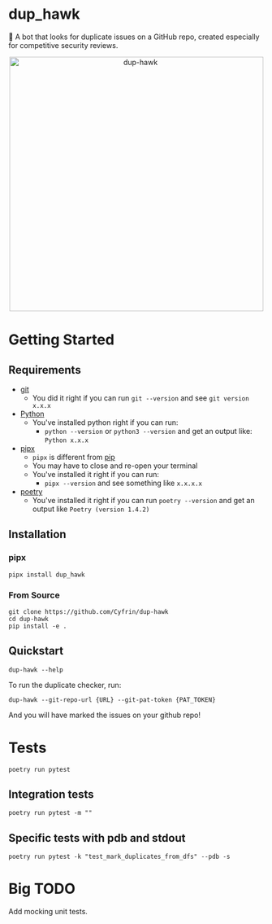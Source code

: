 # dup_hawk

🦅 A bot that looks for duplicate issues on a GitHub repo, created especially for competitive security reviews. 

<!-- use html to import an image -->
<p align="center">
  <img src="./img/dups.png" alt="dup-hawk" width="500"/>
</p>


# Getting Started
## Requirements

- [git](https://git-scm.com/book/en/v2/Getting-Started-Installing-Git)
  - You did it right if you can run `git --version` and see `git version x.x.x`
- [Python](https://www.python.org/downloads/)
  - You've installed python right if you can run:
    - `python --version` or `python3 --version` and get an output like: `Python x.x.x`
- [pipx](https://pypa.github.io/pipx/installation/)
  - `pipx` is different from [pip](https://pypi.org/project/pip/)
  - You may have to close and re-open your terminal
  - You've installed it right if you can run:
    - `pipx --version` and see something like `x.x.x.x`
- [poetry](https://python-poetry.org/docs/)
  - You've installed it right if you can run `poetry --version` and get an output like `Poetry (version 1.4.2)`

## Installation

### pipx

```
pipx install dup_hawk
```

### From Source

```
git clone https://github.com/Cyfrin/dup-hawk
cd dup-hawk
pip install -e .
```

## Quickstart 

```
dup-hawk --help
```

To run the duplicate checker, run:

```
dup-hawk --git-repo-url {URL} --git-pat-token {PAT_TOKEN}
```

And you will have marked the issues on your github repo!

# Tests

```
poetry run pytest
```

## Integration tests

```
poetry run pytest -m ""
```

## Specific tests with pdb and stdout

```
poetry run pytest -k "test_mark_duplicates_from_dfs" --pdb -s
```

# Big TODO

Add mocking unit tests. 
